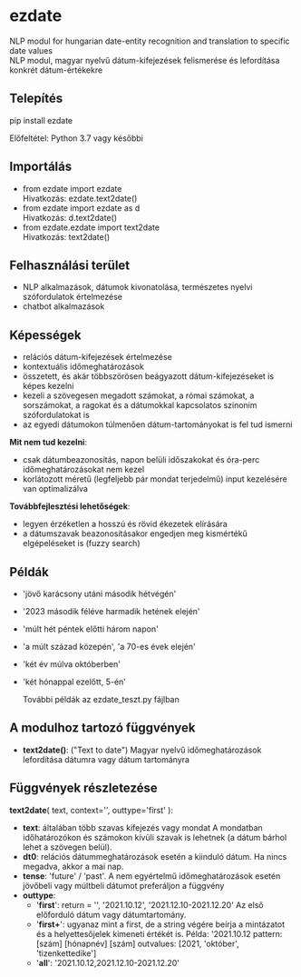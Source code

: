 # ezdate
NLP modul for hungarian date-entity recognition and translation to specific date values\
NLP modul, magyar nyelvű dátum-kifejezések felismerése és lefordítása konkrét dátum-értékekre

## Telepítés
pip install ezdate

Előfeltétel:  Python 3.7 vagy későbbi

## Importálás
- from ezdate import ezdate\
   Hivatkozás: ezdate.text2date()
- from ezdate import ezdate as d\
   Hivatkozás: d.text2date()
- from ezdate.ezdate import text2date\
   Hivatkozás: text2date()

## Felhasználási terület
- NLP alkalmazások, dátumok kivonatolása, természetes nyelvi szófordulatok értelmezése
- chatbot alkalmazások

## Képességek
- relációs dátum-kifejezések értelmezése
- kontextuális időmeghatározások
- összetett, és akár többszörösen beágyazott dátum-kifejezéseket is képes kezelni
- kezeli a szövegesen megadott számokat, a római számokat, a sorszámokat, a ragokat és a dátumokkal kapcsolatos szinonim szófordulatokat is
- az egyedi dátumokon túlmenően dátum-tartományokat is fel tud ismerni

**Mit nem tud kezelni**:
- csak dátumbeazonosítás, napon belüli időszakokat és óra-perc időmeghatározásokat nem kezel
- korlátozott méretű (legfeljebb pár mondat terjedelmű) input kezelésére van optimalizálva

**Továbbfejlesztési lehetőségek**:
- legyen érzéketlen a hosszú és rövid ékezetek elírására
- a dátumszavak beazonosításakor engedjen meg kismértékű elgépeléseket is (fuzzy search)

## Példák
- 'jövő karácsony utáni második hétvégén'
- '2023 második féléve harmadik hetének elején'
- 'múlt hét péntek előtti három napon'
- 'a múlt század közepén',   'a 70-es évek elején'
- 'két év múlva októberben'
- 'két hónappal ezelőtt, 5-én'

  További példák az ezdate_teszt.py fájlban


## A modulhoz tartozó függvények
- **text2date()**:   ("Text to date") Magyar nyelvű időmeghatározások lefordítása dátumra vagy dátum tartományra


## Függvények részletezése

**text2date**( text, context='', outtype='first' ):
- **text**:  általában több szavas kifejezés vagy mondat
        A mondatban időhatározókon és számokon kívüli szavak is lehetnek (a dátum bárhol lehet a szövegen belül).
- **dt0**:  relációs dátummeghatározások esetén a kiinduló dátum.
        Ha nincs megadva, akkor a mai nap.
- **tense**: 'future' / 'past'.  A nem egyértelmű időmeghatározások esetén jövőbeli vagy múltbeli dátumot preferáljon a függvény
- **outtype**:
    - '**first**':    return =  '',   '2021.10.12',  '2021.12.10-2021.12.20'     Az első előforduló dátum vagy dátumtartomány.
    - '**first+**':   ugyanaz mint a first, de a string végére beírja a mintázatot és a helyettesőjelek kimeneti értékét is.
              Példa: '2021.10.12   pattern: [szám] [hónapnév] [szám]   outvalues: [2021, 'október', 'tizenkettedike']
    - '**all**':    '2021.10.12,2021.12.10-2021.12.20'
